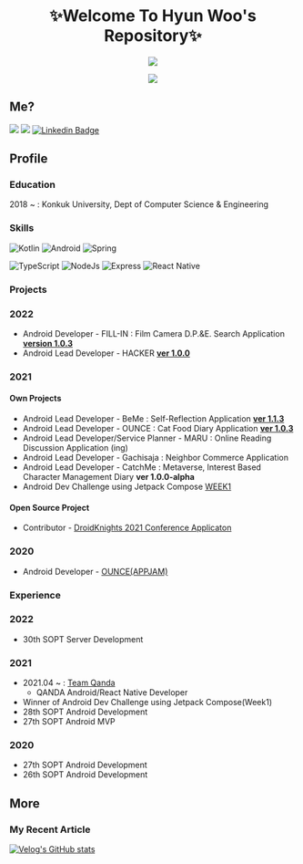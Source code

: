 <h1 align="center"><b>✨Welcome To Hyun Woo's Repository✨</b></h1>
<a href="https://github.com/anuraghazra/github-readme-stats">
  <p align="center"><img src="https://github-readme-stats.vercel.app/api/?username=l2hyunwoo&count_private=true&show_icons=true&theme=dark" /></p>
</a>
<p align="center"><img src="https://github-profile-trophy.vercel.app?username=l2hyunwoo" /></p>


## Me?

<a href="https://velog.io/@l2hyunwoo"><img src="https://img.shields.io/badge/Tech%20Blog-11B48A?style=flat-square&logo=Vimeo&logoColor=white&link=https://velog.io/@l2hyunwoo"/></a>
<a href="https://www.instagram.com/l2hyunwoo/"><img src="https://img.shields.io/badge/Instagram-E4405F?style=flat-square&logo=Instagram&logoColor=white&link=https://www.instagram.com/l2hyunwoo/"/></a>
[![Linkedin Badge](https://img.shields.io/badge/-LinkedIn-blue?style=flat-square&logo=Linkedin&logoColor=white&link=https://www.linkedin.com/in/hyunwoo-lee-0412/)](https://www.linkedin.com/in/hyunwoo-lee-0412/) 

## Profile

### Education

2018 ~ : Konkuk University, Dept of Computer Science & Engineering

### Skills

<p>
  <img alt="Kotlin" src="https://img.shields.io/badge/kotlin-%230095D5.svg?&style=for-the-badge&logo=kotlin&logoColor=white"/>
  <img alt="Android" src="https://img.shields.io/badge/Android-3DDC84?style=for-the-badge&logo=android&logoColor=white" />
  <img alt="Spring" src="https://img.shields.io/badge/spring-%236DB33F.svg?style=for-the-badge&logo=spring&logoColor=white"/>
</p>
<p>
  <img alt="TypeScript" src="https://img.shields.io/badge/TypeScript-007ACC?style=for-the-badge&logo=typescript&logoColor=white" />
  <img alt="NodeJs" src="https://img.shields.io/badge/Node.js-43853D?style=for-the-badge&logo=node.js&logoColor=white" />
  <img alt="Express" src="https://img.shields.io/badge/express.js-%23404d59.svg?style=for-the-badge&logo=express&logoColor=%2361DAFB" />
  <img alt="React Native" src="https://img.shields.io/badge/React_Native-20232A?style=for-the-badge&logo=react&logoColor=61DAFB" />
</p>

### Projects

<h3> 2022 </h3>

- Android Developer - FILL-IN : Film Camera D.P.&E. Search Application [**version 1.0.3**](https://play.google.com/store/apps/details?id=com.teamfillin.fillin)
- Android Lead Developer - HACKER [**ver 1.0.0**](https://play.google.com/store/apps/details?id=com.teamzzong.hacker)

<h3> 2021 </h3>

<h4> Own Projects </h4>

- Android Lead Developer - BeMe : Self-Reflection Application [**ver 1.1.3**](https://linktr.ee/BeMeDiary)
- Android Lead Developer - OUNCE : Cat Food Diary Application [**ver 1.0.3**](https://play.google.com/store/apps/details?id=com.teamounce.ounce)
- Android Lead Developer/Service Planner - MARU : Online Reading Discussion Application (ing)
- Android Lead Developer - Gachisaja : Neighbor Commerce Application
- Android Lead Developer - CatchMe : Metaverse, Interest Based Character Management Diary **ver 1.0.0-alpha**
- Android Dev Challenge using Jetpack Compose [WEEK1](https://github.com/l2hyunwoo/l2hyunwoo-compose-puppies)

<h4> Open Source Project </h4>

- Contributor - [DroidKnights 2021 Conference Applicaton](https://github.com/droidknights/DroidKnights2021_App)
  
<h3> 2020 </h3>

- Android Developer - [OUNCE(APPJAM)](https://github.com/We-are-Ounce/OUNCE_Android)

### Experience

<h3> 2022 </h3>

- 30th SOPT Server Development

<h3> 2021 </h3>

- 2021.04 ~ : [Team Qanda](https://mathpresso.com/ko) 
    - QANDA Android/React Native Developer
- Winner of Android Dev Challenge using Jetpack Compose(Week1)
- 28th SOPT Android Development
- 27th SOPT Android MVP

<h3> 2020 </h3>

- 27th SOPT Android Development
- 26th SOPT Android Development


## More

### My Recent Article
[![Velog's GitHub stats](https://velog-readme-stats.vercel.app/api?name=l2hyunwoo)](https://velog-readme-stats.vercel.app/api/redirect?name=l2hyunwoo)
